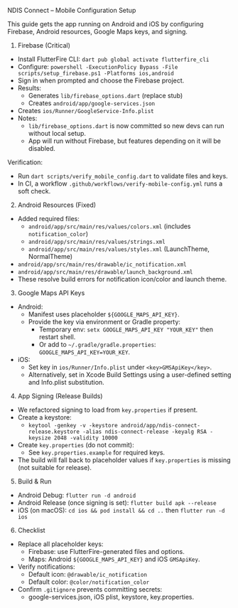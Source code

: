 NDIS Connect – Mobile Configuration Setup

This guide gets the app running on Android and iOS by configuring Firebase, Android resources, Google Maps keys, and signing.

1) Firebase (Critical)
- Install FlutterFire CLI: `dart pub global activate flutterfire_cli`
- Configure: `powershell -ExecutionPolicy Bypass -File scripts/setup_firebase.ps1 -Platforms ios,android`
- Sign in when prompted and choose the Firebase project.
- Results:
  - Generates `lib/firebase_options.dart` (replace stub)
  - Creates `android/app/google-services.json`
 - Creates `ios/Runner/GoogleService-Info.plist`
- Notes:
  - `lib/firebase_options.dart` is now committed so new devs can run without local setup.
  - App will run without Firebase, but features depending on it will be disabled.

Verification:
- Run `dart scripts/verify_mobile_config.dart` to validate files and keys.
- In CI, a workflow `.github/workflows/verify-mobile-config.yml` runs a soft check.

2) Android Resources (Fixed)
- Added required files:
  - `android/app/src/main/res/values/colors.xml` (includes `notification_color`)
  - `android/app/src/main/res/values/strings.xml`
  - `android/app/src/main/res/values/styles.xml` (LaunchTheme, NormalTheme)
 - `android/app/src/main/res/drawable/ic_notification.xml`
 - `android/app/src/main/res/drawable/launch_background.xml`
- These resolve build errors for notification icon/color and launch theme.

3) Google Maps API Keys
- Android:
  - Manifest uses placeholder `${GOOGLE_MAPS_API_KEY}`.
  - Provide the key via environment or Gradle property:
    - Temporary env: `setx GOOGLE_MAPS_API_KEY "YOUR_KEY"` then restart shell.
    - Or add to `~/.gradle/gradle.properties`: `GOOGLE_MAPS_API_KEY=YOUR_KEY`.
- iOS:
  - Set key in `ios/Runner/Info.plist` under `<key>GMSApiKey</key>`.
  - Alternatively, set in Xcode Build Settings using a user-defined setting and Info.plist substitution.

4) App Signing (Release Builds)
- We refactored signing to load from `key.properties` if present.
- Create a keystore:
  - `keytool -genkey -v -keystore android/app/ndis-connect-release.keystore -alias ndis-connect-release -keyalg RSA -keysize 2048 -validity 10000`
- Create `key.properties` (do not commit):
  - See `key.properties.example` for required keys.
- The build will fall back to placeholder values if `key.properties` is missing (not suitable for release).

5) Build & Run
- Android Debug: `flutter run -d android`
- Android Release (once signing is set): `flutter build apk --release`
- iOS (on macOS): `cd ios && pod install && cd ..` then `flutter run -d ios`

6) Checklist
- Replace all placeholder keys:
  - Firebase: use FlutterFire-generated files and options.
  - Maps: Android `${GOOGLE_MAPS_API_KEY}` and iOS `GMSApiKey`.
- Verify notifications:
  - Default icon: `@drawable/ic_notification`
  - Default color: `@color/notification_color`
- Confirm `.gitignore` prevents committing secrets:
  - google-services.json, iOS plist, keystore, key.properties.

